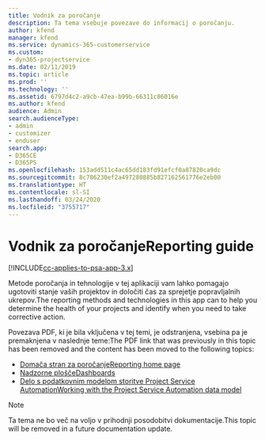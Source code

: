 ```yaml
---
title: Vodnik za poročanje
description: Ta tema vsebuje povezave do informacij o poročanju.
author: kfend
manager: kfend
ms.service: dynamics-365-customerservice
ms.custom:
- dyn365-projectservice
ms.date: 02/11/2019
ms.topic: article
ms.prod: ''
ms.technology: ''
ms.assetid: 6797d4c2-a9cb-47ea-b99b-66311c86016e
ms.author: kfend
audience: Admin
search.audienceType:
- admin
- customizer
- enduser
search.app:
- D365CE
- D365PS
ms.openlocfilehash: 153add511c4ac65dd183fd91efcf0a87820ca9dc
ms.sourcegitcommit: 8c786230ef2a497280885b827162561776e2eb00
ms.translationtype: HT
ms.contentlocale: sl-SI
ms.lasthandoff: 03/24/2020
ms.locfileid: "3755717"
---
```

# <a name="reporting-guide"></a><span data-ttu-id="7d2d9-103">Vodnik za poročanje</span><span class="sxs-lookup"><span data-stu-id="7d2d9-103">Reporting guide</span></span>

[!INCLUDE[cc-applies-to-psa-app-3.x](../../includes/cc-applies-to-psa-app-3x.md)]

<span data-ttu-id="7d2d9-104">Metode poročanja in tehnologije v tej aplikaciji vam lahko pomagajo ugotoviti stanje vaših projektov in določiti čas za sprejetje popravljalnih ukrepov.</span><span class="sxs-lookup"><span data-stu-id="7d2d9-104">The reporting methods and technologies in this app can to help you determine the health of your projects and identify when you need to take corrective action.</span></span> 

<span data-ttu-id="7d2d9-105">Povezava PDF, ki je bila vključena v tej temi, je odstranjena, vsebina pa je premaknjena v naslednje teme:</span><span class="sxs-lookup"><span data-stu-id="7d2d9-105">The PDF link that was previously in this topic has been removed and the content has been moved to the following topics:</span></span>

- [<span data-ttu-id="7d2d9-106">Domača stran za poročanje</span><span class="sxs-lookup"><span data-stu-id="7d2d9-106">Reporting home page</span></span>](../reports-reporting-dynamics-365-project-service.md)
- [<span data-ttu-id="7d2d9-107">Nadzorne plošče</span><span class="sxs-lookup"><span data-stu-id="7d2d9-107">Dashboards</span></span>](../reports-dashboards.md)
- [<span data-ttu-id="7d2d9-108">Delo s podatkovnim modelom storitve Project Service Automation</span><span class="sxs-lookup"><span data-stu-id="7d2d9-108">Working with the Project Service Automation data model</span></span>](../reports-working-project-service-data-model.md)

> [!NOTE]
> <span data-ttu-id="7d2d9-109">Ta tema ne bo več na voljo v prihodnji posodobitvi dokumentacije.</span><span class="sxs-lookup"><span data-stu-id="7d2d9-109">This topic will be removed in a future documentation update.</span></span> 
